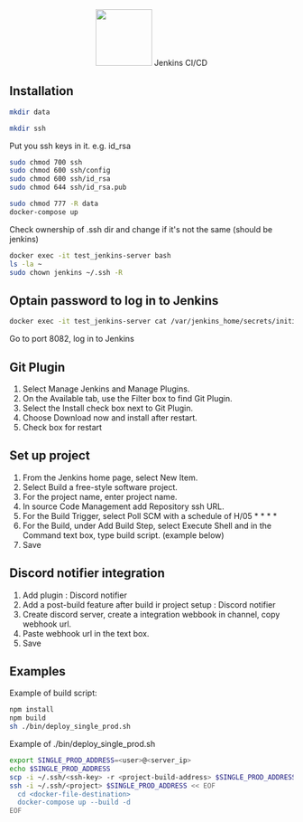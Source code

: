 <div align="center"><img src="https://user-images.githubusercontent.com/44366184/129547206-73b55bbc-2da6-4003-b4ef-6f313a00dd21.png" width="100px"/>
  Jenkins CI/CD
</div>

## Installation

```bash
mkdir data
```
```bash
mkdir ssh
```
Put you ssh keys in it. e.g. id_rsa
```bash
sudo chmod 700 ssh
sudo chmod 600 ssh/config
sudo chmod 600 ssh/id_rsa
sudo chmod 644 ssh/id_rsa.pub

```
```bash
sudo chmod 777 -R data
docker-compose up 
```

Check ownership of .ssh dir and change if it's not the same (should be jenkins)
```bash
docker exec -it test_jenkins-server bash 
ls -la ~
sudo chown jenkins ~/.ssh -R
```

## Optain password to log in to Jenkins
```bash
docker exec -it test_jenkins-server cat /var/jenkins_home/secrets/initialAdminPassword
```
Go to port 8082, log in to Jenkins

## Git Plugin

1. Select Manage Jenkins and Manage Plugins.
2. On the Available tab, use the Filter box to find Git Plugin.
3. Select the Install check box next to Git Plugin.
4. Choose Download now and install after restart.
5. Check box for restart

## Set up project

1. From the Jenkins home page, select New Item.
2. Select Build a free-style software project.
3. For the project name, enter project name.
4. In source Code Management add Repository ssh URL.
5. For the Build Trigger, select Poll SCM with a schedule of H/05 * * * *
6. For the Build, under Add Build Step, select Execute Shell and in the Command text box, type build script. (example below)
7. Save

## Discord notifier integration
1. Add plugin : Discord notifier
2. Add a post-build feature after build ir project setup : Discord notifier
3. Create discord server, create a integration webbook in channel, copy webhook url.
4. Paste webhook url in the text box.
5. Save

## Examples
Example of build script:
```bash 
npm install
npm build
sh ./bin/deploy_single_prod.sh
```
Example of ./bin/deploy_single_prod.sh
```bash
export SINGLE_PROD_ADDRESS=<user>@<server_ip>
echo $SINGLE_PROD_ADDRESS
scp -i ~/.ssh/<ssh-key> -r <project-build-address> $SINGLE_PROD_ADDRESS:<project-address>
ssh -i ~/.ssh/<project> $SINGLE_PROD_ADDRESS << EOF
  cd <docker-file-destination>
  docker-compose up --build -d
EOF
```
